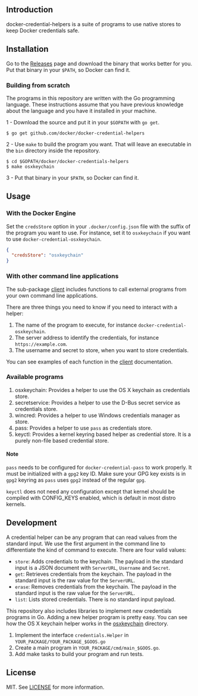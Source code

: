 ## Introduction

docker-credential-helpers is a suite of programs to use native stores to keep Docker credentials safe.

## Installation

Go to the [Releases](https://github.com/docker/docker-credential-helpers/releases) page and download the binary that works better for you. Put that binary in your `$PATH`, so Docker can find it.

### Building from scratch

The programs in this repository are written with the Go programming language. These instructions assume that you have previous knowledge about the language and you have it installed in your machine.

1 - Download the source and put it in your `$GOPATH` with `go get`.

```
$ go get github.com/docker/docker-credential-helpers
```

2 - Use `make` to build the program you want. That will leave an executable in the `bin` directory inside the repository.

```
$ cd $GOPATH/docker/docker-credentials-helpers
$ make osxkeychain
```

3 - Put that binary in your `$PATH`, so Docker can find it.

## Usage

### With the Docker Engine

Set the `credsStore` option in your `.docker/config.json` file with the suffix of the program you want to use. For instance, set it to `osxkeychain` if you want to use `docker-credential-osxkeychain`.

```json
{
  "credsStore": "osxkeychain"
}
```

### With other command line applications

The sub-package [client](https://godoc.org/github.com/docker/docker-credential-helpers/client) includes
functions to call external programs from your own command line applications.

There are three things you need to know if you need to interact with a helper:

1. The name of the program to execute, for instance `docker-credential-osxkeychain`.
2. The server address to identify the credentials, for instance `https://example.com`.
3. The username and secret to store, when you want to store credentials.

You can see examples of each function in the [client](https://godoc.org/github.com/docker/docker-credential-helpers/client) documentation.

### Available programs

1. osxkeychain: Provides a helper to use the OS X keychain as credentials store.
2. secretservice: Provides a helper to use the D-Bus secret service as credentials store.
3. wincred: Provides a helper to use Windows credentials manager as store.
4. pass: Provides a helper to use `pass` as credentials store.
5. keyctl: Provides a kernel keyring based helper as credential store. It is a purely non-file based credential store.

#### Note

`pass` needs to be configured for `docker-credential-pass` to work properly.
It must be initialized with a `gpg2` key ID. Make sure your GPG key exists is in `gpg2` keyring as `pass` uses `gpg2` instead of the regular `gpg`.

`keyctl` does not need any configuration except that kernel should be compiled with CONFIG_KEYS enabled, which is default in most distro kernels.

## Development

A credential helper can be any program that can read values from the standard input. We use the first argument in the command line to differentiate the kind of command to execute. There are four valid values:

- `store`: Adds credentials to the keychain. The payload in the standard input is a JSON document with `ServerURL`, `Username` and `Secret`.
- `get`: Retrieves credentials from the keychain. The payload in the standard input is the raw value for the `ServerURL`.
- `erase`: Removes credentials from the keychain. The payload in the standard input is the raw value for the `ServerURL`.
- `list`: Lists stored credentials. There is no standard input payload.

This repository also includes libraries to implement new credentials programs in Go. Adding a new helper program is pretty easy. You can see how the OS X keychain helper works in the [osxkeychain](osxkeychain) directory.

1. Implement the interface `credentials.Helper` in `YOUR_PACKAGE/YOUR_PACKAGE_$GOOS.go`
2. Create a main program in `YOUR_PACKAGE/cmd/main_$GOOS.go`.
3. Add make tasks to build your program and run tests.

## License

MIT. See [LICENSE](LICENSE) for more information.
